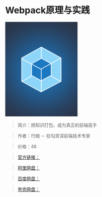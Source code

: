 # Webpack原理与实践

![img](../../assets/Ciqc1F9_zYGAI-CtAABbq0iGM6Y060.jpg)

> 简介：把知识打包，成为真正的前端高手

> 作者：行痴 -- 拉勾资深前端技术专家

> 价格：48

> [官方链接：]()

> [阿里网盘：]()

> [百度网盘：]()

> [夸克网盘：]()
